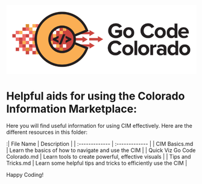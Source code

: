 ![gcc_logo_2020](https://github.com/GoCodeColorado/GoCodeColorado-kbase-public/blob/master/Images/GC20_Logo_Condensed_transp%20-%20Copy.png)

# Helpful aids for using the Colorado Information Marketplace:

Here you will find useful information for using CIM effectively. Here are the different resources in this folder:

:| File Name | Description |
| :------------- | :------------- |
| CIM Basics.md       | Learn the basics of how to navigate and use the CIM       |
| Quick Viz Go Code Colorado.md       | Learn tools to create powerful, effective visuals       |
| Tips and Tricks.md       | Learn some helpful tips and tricks to efficiently use the CIM       |


Happy Coding!

